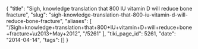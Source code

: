 {
    "title": "Sigh, knowledge translation that 800 IU vitamin D will reduce bone fracture",
    "slug": "sigh-knowledge-translation-that-800-iu-vitamin-d-will-reduce-bone-fracture",
    "aliases": [
        "/Sigh+knowledge+translation+that+800+IU+vitamin+D+will+reduce+bone+fracture+\u2013+May+2012",
        "/5261"
    ],
    "tiki_page_id": 5261,
    "date": "2014-04-14",
    "tags": []
}